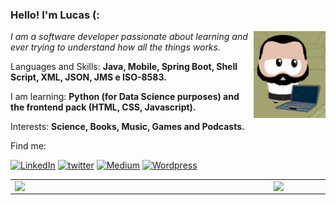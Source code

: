 ### Hello! I'm Lucas (:
<img align='right' src="https://github.com/lucascunha/lucascunha/blob/main/lucas-funko.png" width="115">
<p><em>I am a software developer passionate about learning and ever trying to understand how all the things works.</a>
 </em></p>

<p align="left">
  Languages and Skills: <strong>Java, Mobile, Spring Boot, Shell Script,
XML, JSON, JMS e ISO-8583. </strong>
</p>

<p align="left">
  I am learning: <strong>Python (for Data Science purposes) and the frontend pack (HTML, CSS, Javascript). </strong>
</p>

<p align="left">
  Interests: <strong>Science, Books, Music, Games and 
Podcasts. </strong>
</p>


<p align="left">
Find me:
</p>

[![LinkedIn](https://img.shields.io/badge/LinkedIn-0077B5?style=for-the-badge&logo=linkedin&logoColor=white)](https://www.linkedin.com/in/lucascunha/)
[![twitter](https://img.shields.io/badge/twitter-1DA1F2?style=for-the-badge&logo=twitter&logoColor=white)](https://twitter.com/LcasCunha)
[![Medium](https://img.shields.io/badge/Medium-12100E?style=for-the-badge&logo=medium&logoColor=white)](https://medium.com/@lucas-cunha)
[![Wordpress](https://img.shields.io/badge/Wordpress-21759B?style=for-the-badge&logo=wordpress&logoColor=white)](https://lcscunha.wordpress.com/)



<center>
  <table>
    <tr>
      <td><img width="400px" align="left" src="https://github-readme-stats.vercel.app/api/top-langs/?username=lucascunha&hide=html&layout=compact&theme=dracula" /></td>
        <td><img width="495px" align="left" src="https://github-readme-stats.vercel.app/api?username=lucascunha&theme=dracula" /></td>
    </tr>   
  </table>
</center>  

<!--
**lucascunha/lucascunha** is a ✨ _special_ ✨ repository because its `README.md` (this file) appears on your GitHub profile.

Here are some ideas to get you started:
- 🔭 I’m currently working on ...
- 🌱 I’m currently learning ...
- 👯 I’m looking to collaborate on ...
- 🤔 I’m looking for help with ...
- 💬 Ask me about ...
- 📫 How to reach me: ...
- 😄 Pronouns: ...
- ⚡ Fun fact: ...
-->
